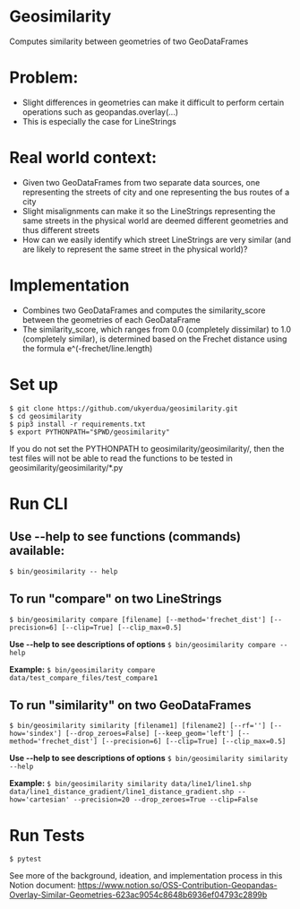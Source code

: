 # Geosimilarity

Computes similarity between geometries of two GeoDataFrames

# Problem:
- Slight differences in geometries can make it difficult to perform certain operations such as geopandas.overlay(...)
- This is especially the case for LineStrings

# Real world context:
- Given two GeoDataFrames from two separate data sources, one representing the streets of city and one representing the bus routes of a city
- Slight misalignments can make it so the LineStrings representing the same streets in the physical world are deemed different geometries and thus different streets
- How can we easily identify which street LineStrings are very similar (and are likely to represent the same street in the physical world)?

# Implementation
- Combines two GeoDataFrames and computes the similarity_score between the geometries of each GeoDataFrame
- The similarity_score, which ranges from 0.0 (completely dissimilar) to 1.0 (completely similar), is determined based on the Frechet distance using the formula e^(-frechet/line.length)

# Set up
```
$ git clone https://github.com/ukyerdua/geosimilarity.git
$ cd geosimilarity
$ pip3 install -r requirements.txt
$ export PYTHONPATH="$PWD/geosimilarity"
```
If you do not set the PYTHONPATH to geosimilarity/geosimilarity/, then the test files will not be able to read the functions to be tested in geosimilarity/geosimilarity/*.py

# Run CLI
## Use --help to see functions (commands) available:
```$ bin/geosimilarity -- help```

## To run "compare" on two LineStrings
```$ bin/geosimilarity compare [filename] [--method='frechet_dist'] [--precision=6] [--clip=True] [--clip_max=0.5]```

**Use --help to see descriptions of options**
```$ bin/geosimilarity compare --help```

**Example:**
```$ bin/geosimilarity compare data/test_compare_files/test_compare1```

## To run "similarity" on two GeoDataFrames
```$ bin/geosimilarity similarity [filename1] [filename2] [--rf=''] [--how='sindex'] [--drop_zeroes=False] [--keep_geom='left'] [--method='frechet_dist'] [--precision=6] [--clip=True] [--clip_max=0.5]```

**Use --help to see descriptions of options**
```$ bin/geosimilarity similarity --help```

**Example:**
```$ bin/geosimilarity similarity data/line1/line1.shp data/line1_distance_gradient/line1_distance_gradient.shp --how='cartesian' --precision=20 --drop_zeroes=True --clip=False```

# Run Tests
```$ pytest```

See more of the background, ideation, and implementation process in this Notion document:
https://www.notion.so/OSS-Contribution-Geopandas-Overlay-Similar-Geometries-623ac9054c8648b6936ef04793c2899b
